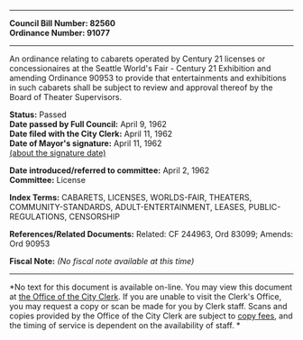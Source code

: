 * * * * *  
  
**Council Bill Number: [](#h0)[](#h2)82560**   
**Ordinance Number: 91077**  
  
* * * * *  
  
An ordinance relating to cabarets operated by Century 21 licenses or concessionaires at the Seattle World's Fair - Century 21 Exhibition and amending Ordinance 90953 to provide that entertainments and exhibitions in such cabarets shall be subject to review and approval thereof by the Board of Theater Supervisors.  
  
**Status:** Passed   
**Date passed by Full Council:** April 9, 1962   
**Date filed with the City Clerk:** April 11, 1962   
**Date of Mayor's signature:** April 11, 1962   
[(about the signature date)](/~public/approvaldate.htm)   
  
  
**Date introduced/referred to committee:** April 2, 1962   
**Committee:** License   
  
**Index Terms:** CABARETS, LICENSES, WORLDS-FAIR, THEATERS, COMMUNITY-STANDARDS, ADULT-ENTERTAINMENT, LEASES, PUBLIC-REGULATIONS, CENSORSHIP  
  
**References/Related Documents:** Related: CF 244963, Ord 83099; Amends: Ord 90953  
  
**Fiscal Note:** *(No fiscal note available at this time)*  
  
* * * * *  
  
*No text for this document is available on-line. You may view this document at [the Office of the City Clerk](http://www.seattle.gov/leg/clerk/contactUs.htm). If you are unable to visit the Clerk's Office, you may request a copy or scan be made for you by Clerk staff. Scans and copies provided by the Office of the City Clerk are subject to [copy fees](http://clerk.seattle.gov/~public/clerkfees.htm), and the timing of service is dependent on the availability of staff. *  
  
  

